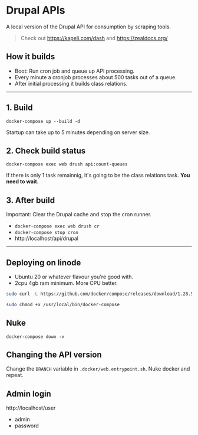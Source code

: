 # Drupal APIs

A local version of the Drupal API for consumption by scraping tools.

> Check out https://kapeli.com/dash and https://zealdocs.org/

## How it builds

- Boot: Run cron job and queue up API processing.
- Every minute a cronjob processes about 500 tasks out of a queue.
- After initial processing it builds class relations.

---

## 1. Build

`docker-compose up --build -d`

Startup can take up to 5 minutes depending on server size.

## 2. Check build status

`docker-compose exec web drush api:count-queues`

If there is only 1 task remainnig, it's going to be the class relations task. **You need to wait.**

## 3. After build

Important: Clear the Drupal cache and stop the cron runner.

- `docker-compose exec web drush cr`
- `docker-compose stop cron`
- http://localhost/api/drupal

---

## Deploying on linode

- Ubuntu 20 or whatever flavour you're good with.
- 2cpu 4gb ram minimum. More CPU better.

```bash
sudo curl -L https://github.com/docker/compose/releases/download/1.28.5/docker-compose-`uname -s`-`uname -m` -o /usr/local/bin/docker-compose
```

```bash
sudo chmod +x /usr/local/bin/docker-compose
```

## Nuke

`docker-compose down -v`

## Changing the API version

Change the `BRANCH` variable in `.docker/web.entrypoint.sh`. Nuke docker and repeat.

## Admin login

http://localhost/user

- admin
- password
